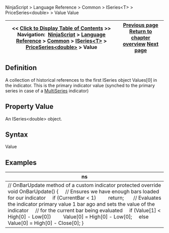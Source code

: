 ﻿
NinjaScript \> Language Reference \> Common \> ISeries\<T\> \> PriceSeries\<double\> \> Value
Value

| \<\< [Click to Display Table of Contents](value.md) \>\> **Navigation:**     [NinjaScript](ninjascript-1.md) \> [Language Reference](language_reference_wip-1.md) \> [Common](common-1.md) \> [ISeries\<T\>](iseriest-1.md) \> [PriceSeries\<double\>](priceseries-1.md) \> Value | [Previous page](typicals-1.md) [Return to chapter overview](priceseries-1.md) [Next page](values-1.md) |
| --- | --- |

## Definition
A collection of historical references to the first ISeries object Values\[0] in the indicator. This is the primary indicator value (synched to the primary series in case of a [MultiSeries](multi-time_frame__instruments-1.md) indicator)
  
## Property Value
An ISeries\<double\> object.
 
## Syntax
Value
 
## 
## Examples
| ns |
| --- |
| // OnBarUpdate method of a custom indicator protected override void OnBarUpdate() {      // Ensures we have enough bars loaded for our indicator      if (CurrentBar \< 1)          return;        // Evaluates the indicator primary value 1 bar ago and sets the value of the indicator      // for the current bar being evaluated      if (Value\[1] \< High\[0] \- Low\[0])          Value\[0] \= High\[0] \- Low\[0];      else          Value\[0] \= High\[0] \- Close\[0]; } |

